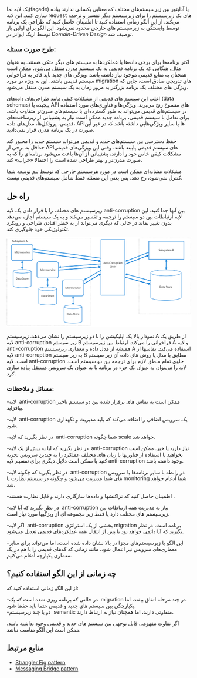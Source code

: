 
یک لایه نما(façade) یا آداپتور بین زیرسیستم‌های مختلف که معنایی یکسانی ندارند پیاده سازی کنید. این لایه request های یک زیرسیستم را برای زیرسیستم دیگر تفسیر و ترجمه می‌کند. از این الگو زمانی استفاده کنید تا اطمینان حاصل کنید که طراحی یک برنامه توسط وابستگی به زیرسیستم های خارجی محدود نمی‌شود. این الگو برای اولین بار توسط اریک ایوانز در _Domain-Driven Design_ توصیف شد.

### **طرح صورت مسئله:**


اکثر برنامه‌ها برای برخی داده‌ها یا عملکردها به سیستم های دیگر متکی هستند. به عنوان مثال، هنگامی که یک برنامه قدیمی به یک سیستم مدرن منتقل می‌شود، ممکن است همچنان به منابع قدیمی موجود نیاز داشته باشد. ویژگی های جدید باید قادر به فراخوانی سیستم قدیمی باشند. این به ویژه در مورد migration های تدریجی صادق است، جایی که ویژگی های مختلف یک برنامه بزرگتر به مرور زمان به یک سیستم مدرن منتقل می‌شود.

اغلب این سیستم های قدیمی از مشکلات کیفی مانند طراحی‌های داده‌های (data schemas) پیچیده یا API های منسوخ رنج می‌برند. ویژگی‌ها و فناوری‌های مورد استفاده در سیستم‌های قدیمی می‌تواند به طور گسترده‌ای با سیستم‌های مدرن‌تر متفاوت باشد. برای تعامل با سیستم قدیمی، برنامه جدید ممکن است نیاز به پشتیبانی از زیرساخت‌های قدیمی، پروتکل‌ها، مدل‌های داده، APIها یا سایر ویژگی‌هایی داشته باشد که در غیر این صورت در یک برنامه مدرن قرار نمی‌دادید.

حفظ دسترسی بین سیستم‌های جدید و قدیمی می‌تواند سیستم جدید را مجبور کند حداقل به برخی از APIهای سیستم قدیمی پایبند باشد. وقتی این ویژگی‌های قدیمی مشکلات کیفی خاص خود را دارند، پشتیبانی از آن‌ها باعث می‌شود برنامه‌ای را که به صورت مدرن‌تر و بهتر طراحی شده است را احتمالا «خراب» کند.

مشکلات مشابه‌ای ممکن است در مورد هرسیستم خارجی که  توسط تیم توسعه شما کنترل نمی‌شود، رخ دهد. پس یعنی این مسئله فقط شامل سیستم‌های قدیمی نیست.

## راه حل

زیرسیستم های مختلف را با قرار دادن یک لایه anti-corruption بین آنها جدا کنید. این لایه ارتباطات بین دو سیستم را ترجمه و تفسیر می‌کند و به یک سیستم اجازه می‌دهد بدون تغییر بماند در حالی که دیگری می‌تواند از به خطر افتادن طراحی و رویکرد تکنولوژیکی خود جلوگیری کند.

![anti-corruption-layer](../assets/design_implementation/anti-corruption-layer.png)


نمودار بالا یک اپلیکیشن را با دو زیرسیستم را نشان می‌دهد. زیرسیستم A از طریق یک لایه anti-corruption  زیر سیستم B فراخوانی را می‌کند. ارتباط بین زیرسیستم A و لایه anti-corruption همیشه از مدل داده و معماری زیرسیستم A استفاده می‌کند. تماسها از لایه anti-corruption به زیر سیستم B مطابق با مدل یا روش های داده آن زیر سیستم است. لایه anti-corruption حاوی تمام منطق لازم برای ترجمه بین دو سیستم است. لایه را می‌توان به عنوان یک جزء در برنامه یا به عنوان یک سرویس مستقل پیاده سازی کرد.

### مسائل و ملاحظات:

-‏ لایه anti-corruption ممکن است به تماس های برقرار شده بین دو سیستم تاخیر بیافزاید. 

-‏ لایه anti-corruption یک سرویس اضافی را اضافه می‌کند که باید مدیریت و نگهداری شود.  

-‏ در نظر بگیرید که لایه anti-corruption شما چگونه scale خواهد شد.  

-‏ در نظر بگیرید که آیا به بیش از یک لایه anti-corruption نیاز دارید یا خیر. ممکن است بخواهید با استفاده از فناوریها یا زبان های مختلف عملکرد را به چندین سرویس تجزیه کنید یا ممکن است دلایل دیگری برای تقسیم لایه anti-corruption وجود داشته باشد.

-‏ در نظر بگیرید که چگونه لایه anti-corruption در رابطه با سایر برنامه‌ها یا سرویس های شما مدیریت می‌شود و چگونه در سیستم نظارت یا monitoring شما ادغام خواهد شد،

-‏ اطمینان حاصل کنید که تراکنشها و داده‌ها سازگاری دارند و قابل نظارت هستند.

-‏ در نظر بگیرید که آیا لایه anti-corruption نیاز به مدیریت همه ارتباطات بین زیرسیستم های مختلف دارد یا فقط زیر مجموعه ای از ویژگیها مورد نیاز است.

-‏ اگر لایه anti-corruption بخشی از یک استراتژی migration برنامه است، در نظر بگیرید که آیا دائمی خواهد بود یا پس از انتقال همه عملکردهای قدیمی تعدیل می‌شود.

-‏ این الگو با زیرسیستم‌های مجزا در بالا نشان داده شده است، اما می‌تواند برای سایر معماری‌های سرویس نیز اعمال شود، مانند زمانی که کدهای قدیمی را با هم در یک معماری یکپارچه ادغام می‌کنیم.

## چه زمانی از این الگو استفاده کنیم؟

از این الگو زمانی استفاده کنید که:  
  
-‏ در حالتی که برنامه ریزی شده است که یک migration در چند مرحله اتفاق بیفتد، اما یکپارچگی بین سیستم های جدید و قدیمی حتما باید حفظ شود.  
-‏ دو یا چند زیرسیستم semantic متفاوتی دارند، اما همچنان نیاز به ارتباط دارند.  

اگر تفاوت مفهومی قابل توجهی بین سیستم های جدید و قدیمی وجود نداشته باشد، ممکن است این الگو مناسب نباشد.


## منابع مرتبط

- [Strangler Fig pattern](./Strangler%20Fig%20pattern.md)
- [Messaging Bridge pattern](./Messaging%20Bridge.md)